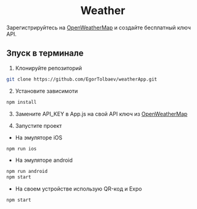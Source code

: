 <h1 style="text-align: center;">Weather</h1>

 Зарегистрируйтесь на [OpenWeatherMap](https://openweathermap.org/) и создайте бесплатный ключ API. 
## Зпуск в терминале
1. Клонируйте репозиторий
 ```bash
git clone https://github.com/EgorTolbaev/weatherApp.git
```
2. Установите зависимоти
 ```bash
npm install
```
3. Замените API_KEY в App.js на свой API ключ из [OpenWeatherMap](https://openweathermap.org/)

4. Запустите проект
-   На эмуляторе iOS
 ```bash
npm run ios
```
-   На эмуляторе android
 ```bash
npm run android
npm start
```
-   На своем устройстве использую QR-код и Expo
 ```bash
npm start
```
